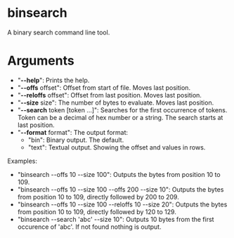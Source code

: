 # binsearch

A binary search command line tool.

# Arguments

- "**--help**": Prints the help.
- "**--offs** offset": Offset from start of file. Moves last position.
- "**--reloffs** offset": Offset from last position. Moves last position.
- "**--size** size": The number of bytes to evaluate. Moves last position.
- "**--search** token [token ...]": Searches for the first occurrence of tokens. Token can be a decimal of hex number or a string. The search starts at last position.
- "**--format** format": The output format:
	- "bin": Binary output. The default.
	- "text":	Textual output. Showing the offset and values in rows.

Examples:
- "binsearch --offs 10 --size 100": Outputs the bytes from position 10 to 109.
- "binsearch --offs 10 --size 100 --offs 200 --size 10": Outputs the bytes from position 10 to 109, directly followed by 200 to 209.
- "binsearch --offs 10 --size 100 --reloffs 10 --size 20": Outputs the bytes from position 10 to 109, directly followed by 120 to 129.
- "binsearch --search 'abc' --size 10": Outputs 10 bytes from the first occurence of 'abc'. If not found nothing is output.
